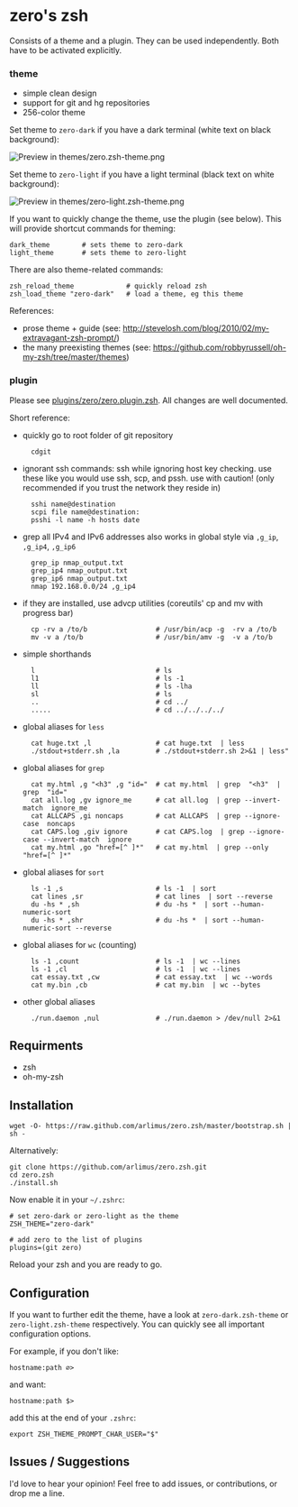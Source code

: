 # zero's zsh

Consists of a theme and a plugin. They can be used independently. Both have to be activated explicitly.

### theme

* simple clean design
* support for git and hg repositories
* 256-color theme

Set theme to `zero-dark` if you have a dark terminal (white text on black background):

![Preview in themes/zero.zsh-theme.png](https://raw.github.com/arlimus/zero.zsh/master/themes/zero-dark.zsh-theme.png)

Set theme to `zero-light` if you have a light terminal (black text on white background):

![Preview in themes/zero-light.zsh-theme.png](https://raw.github.com/arlimus/zero.zsh/master/themes/zero-light.zsh-theme.png)

If you want to quickly change the theme, use the plugin (see below). This will provide shortcut commands for theming:

    dark_theme        # sets theme to zero-dark
    light_theme       # sets theme to zero-light

There are also theme-related commands:

    zsh_reload_theme             # quickly reload zsh
    zsh_load_theme "zero-dark"   # load a theme, eg this theme

References:

* prose theme + guide (see: http://stevelosh.com/blog/2010/02/my-extravagant-zsh-prompt/)
* the many preexisting themes (see: https://github.com/robbyrussell/oh-my-zsh/tree/master/themes)

### plugin

Please see [plugins/zero/zero.plugin.zsh](zero.zsh/blob/master/plugins/zero/zero.plugin.zsh). All changes are well documented.

Short reference:


* quickly go to root folder of git repository

        cdgit

* ignorant ssh commands: ssh while ignoring host key checking. use these like you would use ssh, scp, and pssh. use with caution! (only recommended if you trust the network they reside in)

        sshi name@destination
        scpi file name@destination:
        psshi -l name -h hosts date

* grep all IPv4 and IPv6 addresses also works in global style via `,g_ip`, `,g_ip4`, `,g_ip6`

        grep_ip nmap_output.txt
        grep_ip4 nmap_output.txt
        grep_ip6 nmap_output.txt
        nmap 192.168.0.0/24 ,g_ip4

* if they are installed, use advcp utilities (coreutils' cp and mv with progress bar)

        cp -rv a /to/b                 # /usr/bin/acp -g  -rv a /to/b
        mv -v a /to/b                  # /usr/bin/amv -g  -v a /to/b

* simple shorthands

        l                              # ls
        l1                             # ls -1
        ll                             # ls -lha
        sl                             # ls
        ..                             # cd ../
        .....                          # cd ../../../../

* global aliases for `less`

        cat huge.txt ,l                # cat huge.txt  | less
        ./stdout+stderr.sh ,la         # ./stdout+stderr.sh 2>&1 | less"

* global aliases for `grep`

        cat my.html ,g "<h3" ,g "id="  # cat my.html  | grep  "<h3"  | grep  "id="
        cat all.log ,gv ignore_me      # cat all.log  | grep --invert-match  ignore_me
        cat ALLCAPS ,gi noncaps        # cat ALLCAPS  | grep --ignore-case  noncaps
        cat CAPS.log ,giv ignore       # cat CAPS.log  | grep --ignore-case --invert-match  ignore
        cat my.html ,go "href=[^ ]*"   # cat my.html  | grep --only  "href=[^ ]*"

* global aliases for `sort`

        ls -1 ,s                       # ls -1  | sort
        cat lines ,sr                  # cat lines  | sort --reverse
        du -hs * ,sh                   # du -hs *  | sort --human-numeric-sort
        du -hs * ,shr                  # du -hs *  | sort --human-numeric-sort --reverse

* global aliases for `wc` (counting)

        ls -1 ,count                   # ls -1  | wc --lines
        ls -1 ,cl                      # ls -1  | wc --lines
        cat essay.txt ,cw              # cat essay.txt  | wc --words
        cat my.bin ,cb                 # cat my.bin  | wc --bytes

* other global aliases

        ./run.daemon ,nul              # ./run.daemon > /dev/null 2>&1


## Requirments

* zsh
* oh-my-zsh

## Installation

    wget -O- https://raw.github.com/arlimus/zero.zsh/master/bootstrap.sh | sh -

Alternatively:

    git clone https://github.com/arlimus/zero.zsh.git
    cd zero.zsh
    ./install.sh

Now enable it in your `~/.zshrc`:

    # set zero-dark or zero-light as the theme
    ZSH_THEME="zero-dark"

    # add zero to the list of plugins
    plugins=(git zero)

Reload your zsh and you are ready to go.


## Configuration

If you want to further edit the theme, have a look at `zero-dark.zsh-theme` or `zero-light.zsh-theme` respectively. You can quickly see all important configuration options.

For example, if you don't like:

    hostname:path ∅>

and want:

    hostname:path $>

add this at the end of your `.zshrc`:

    export ZSH_THEME_PROMPT_CHAR_USER="$"


## Issues / Suggestions

I'd love to hear your opinion! Feel free to add issues, or contributions, or drop me a line.